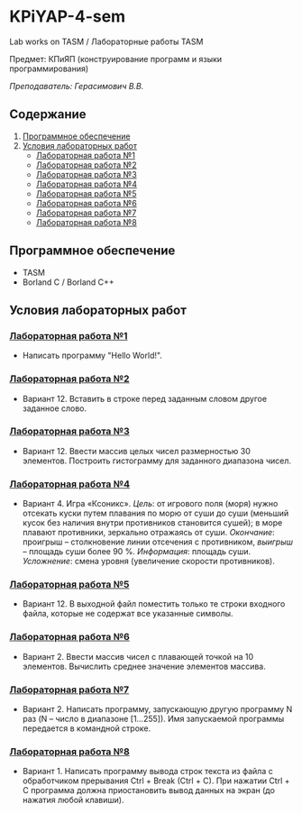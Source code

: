 # KPiYAP-4-sem
Lab works on TASM / Лабораторные работы TASM

Предмет: КПиЯП (конструирование программ и языки программирования)

*Преподаватель: Герасимович В.В.*

## Содержание
1. [Программное обеспечение](#Программное-обеспечение)
2. [Условия лабораторных работ](#Условия-лабораторных-работ)
   + [Лабораторная работа №1](#Лабораторная-работа-1)
   + [Лабораторная работа №2](#Лабораторная-работа-2)
   + [Лабораторная работа №3](#Лабораторная-работа-3)
   + [Лабораторная работа №4](#Лабораторная-работа-4)
   + [Лабораторная работа №5](#Лабораторная-работа-5)
   + [Лабораторная работа №6](#Лабораторная-работа-6)
   + [Лабораторная работа №7](#Лабораторная-работа-7)
   + [Лабораторная работа №8](#Лабораторная-работа-8)
   
## Программное обеспечение
* TASM
* Borland C / Borland C++

## Условия лабораторных работ
### [Лабораторная работа №1](https://github.com/InfernumPegasus/BSUIR-Labs/tree/main/KPiYAP/4-sem/lab1)
* Написать программу "Hello World!".

### [Лабораторная работа №2](https://github.com/InfernumPegasus/BSUIR-Labs/tree/main/KPiYAP/4-sem/lab2)
* Вариант 12. Вставить в строке перед заданным словом другое заданное слово.

### [Лабораторная работа №3](https://github.com/InfernumPegasus/BSUIR-Labs/tree/main/KPiYAP/4-sem/lab3)
* Вариант 12. Ввести массив целых чисел размерностью 30 элементов. Построить гистограмму для заданного диапазона чисел.

### [Лабораторная работа №4](https://github.com/InfernumPegasus/BSUIR-Labs/tree/main/KPiYAP/4-sem/lab4)
* Вариант 4. Игра «Ксоникс».
*Цель*: от игрового поля (моря) нужно отсекать куски путем плавания по морю от суши до суши (меньший кусок без наличия внутри противников становится сушей); в море плавают противники, зеркально отражаясь от суши.
*Окончание*: проигрыш – столкновение линии отсечения с противником, *выигрыш* – площадь суши более 90 %.
*Информация*: площадь суши.
*Усложнение*: смена уровня (увеличение скорости противников).

### [Лабораторная работа №5](https://github.com/InfernumPegasus/BSUIR-Labs/tree/main/KPiYAP/4-sem/lab5)
* Вариант 12. В выходной файл поместить только те строки входного файла, которые не содержат все указанные символы.

### [Лабораторная работа №6](https://github.com/InfernumPegasus/BSUIR-Labs/tree/main/KPiYAP/4-sem/lab6)
* Вариант 2. Ввести массив чисел с плавающей точкой на 10 элементов. Вычислить среднее значение элементов массива.

### [Лабораторная работа №7](https://github.com/InfernumPegasus/BSUIR-Labs/tree/main/KPiYAP/4-sem/lab7)
* Вариант 2. Написать программу, запускающую другую программу N раз (N – число в диапазоне [1…255]). Имя запускаемой программы передается в командной строке.

### [Лабораторная работа №8](https://github.com/InfernumPegasus/BSUIR-Labs/tree/main/KPiYAP/4-sem/lab8)
* Вариант 1. Написать программу вывода строк текста из файла с обработчиком прерывания Ctrl + Break (Ctrl + C). При нажатии Ctrl + C программа должна приостановить вывод данных на экран (до нажатия любой клавиши).
